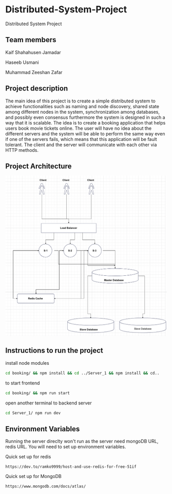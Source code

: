 # Distributed-System-Project
Distributed System Project

## Team members
Kaif Shahahusen Jamadar

Haseeb Usmani

Muhammad Zeeshan Zafar

## Project description
The main idea of this project is to create a simple distributed system to achieve functionalities such as naming and node discovery, shared state among different nodes in the system, synchronization among databases, and possibly even consensus furthermore the system is designed in such a way that it is scalable. The idea is to create a booking application that helps users book movie tickets online. The user will have no idea about the different servers and the system will be able to perform the same way even if one of the servers fails, which means that this application will be fault tolerant. The client and the server will communicate with each other via HTTP methods. 

## Project Architecture
<img src="Project_Arc.png"/>

## Instructions to run the project

install node modules

```bash
cd booking/ && npm install && cd ../Server_1 && npm install && cd..
```

to start frontend 
```bash
cd booking/ && npm run start
```

open another terminal to backend server
```bash
cd Server_1/ npm run dev
```

## Environment Variables
Running the server direclty won't run as the server need mongoDB URL, redis URL. You will need to set up environment variables.

Quick set up for redis
```
https://dev.to/ramko9999/host-and-use-redis-for-free-51if
```

Quick set up for MongoDB
```
https://www.mongodb.com/docs/atlas/
```


